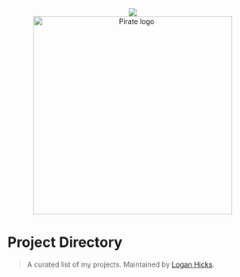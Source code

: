 ---
---
<div align="center">
  <a href="https://github.com/fallenour/directory#readme"><img src="https://awesome.re/badge-flat.svg" /></a><br>
  <img width="400" src="https://images.freeimages.com/images/large-previews/0ad/pirate-flag-1307092.jpg" alt="Pirate logo">
</div>

# Project Directory
> A curated list of my projects. Maintained by <a rel="" href="https://github.com/fallenour">Logan Hicks</a>.
